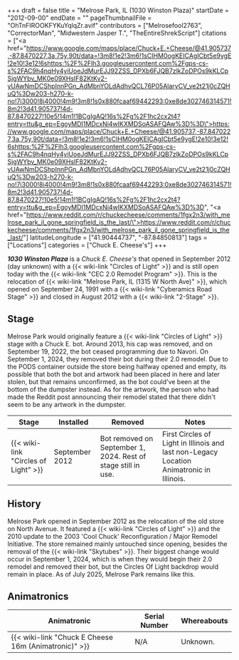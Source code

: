 +++
draft = false
title = "Melrose Park, IL (1030 Winston Plaza)"
startDate = "2012-09-00"
endDate = ""
pageThumbnailFile = "OhTnFIROOKFYKuYqlqZr.avif"
contributors = ["Melrosefool2763", "CorrectorMan", "Midwestern Jasper T.", "TheEntireShrekScript"]
citations = ["<a href=\"https://www.google.com/maps/place/Chuck+E.+Cheese/@41.905737,-87.8470227,3a,75y,90t/data=!3m8!1e2!3m6!1sCIHM0ogKEICAgICbt5e9ygE!2e10!3e12!6shttps:%2F%2Flh3.googleusercontent.com%2Fgps-cs-s%2FAC9h4nqHy4yiUoeJdMurEJJ92ZSS_DPXb6FJQB7zlkZoDPOs9kKLCpSjgWYbv_MK0e09XHsIF82KtKv2-yUAwNmDCShpInnPGn_AdMbnYOLdAdhvQCL76P05AlaryCV_ve2t21j0cZQHuQ%3Dw203-h270-k-no!7i3000!8i4000!4m9!3m8!1s0x880fcaaf69442293:0xe8de302746314571!8m2!3d41.905737!4d-87.8470227!10e5!14m1!1BCgIgAQ!16s%2Fg%2F1hc2cx2t4?entry=ttu&g_ep=EgoyMDI1MDcxNi4wIKXMDSoASAFQAw%3D%3D\">https://www.google.com/maps/place/Chuck+E.+Cheese/@41.905737,-87.8470227,3a,75y,90t/data=!3m8!1e2!3m6!1sCIHM0ogKEICAgICbt5e9ygE!2e10!3e12!6shttps:%2F%2Flh3.googleusercontent.com%2Fgps-cs-s%2FAC9h4nqHy4yiUoeJdMurEJJ92ZSS_DPXb6FJQB7zlkZoDPOs9kKLCpSjgWYbv_MK0e09XHsIF82KtKv2-yUAwNmDCShpInnPGn_AdMbnYOLdAdhvQCL76P05AlaryCV_ve2t21j0cZQHuQ%3Dw203-h270-k-no!7i3000!8i4000!4m9!3m8!1s0x880fcaaf69442293:0xe8de302746314571!8m2!3d41.905737!4d-87.8470227!10e5!14m1!1BCgIgAQ!16s%2Fg%2F1hc2cx2t4?entry=ttu&g_ep=EgoyMDI1MDcxNi4wIKXMDSoASAFQAw%3D%3D</a>", "<a href=\"https://www.reddit.com/r/chuckecheese/comments/1fgx2n3/with_melrose_park_il_gone_springfield_is_the_last/\">https://www.reddit.com/r/chuckecheese/comments/1fgx2n3/with_melrose_park_il_gone_springfield_is_the_last/</a>"]
latitudeLongitude = ["41.90444737", "-87.84850813"]
tags = ["Locations"]
categories = ["Chuck E. Cheese's"]
+++

***1030 Winston Plaza*** is a *Chuck E. Cheese's* that opened in September 2012 (day unknown) with a {{< wiki-link "Circles of Light" >}} and is still open today with the {{< wiki-link "CEC 2.0 Remodel Program" >}}. This is the relocation of {{< wiki-link "Melrose Park, IL (1315 W North Ave)" >}}, which opened on September 24, 1991 with a {{< wiki-link "Cyberamics Road Stage" >}} and closed in August 2012 with a {{< wiki-link "2-Stage" >}}.

## Stage

Melrose Park would originally feature a {{< wiki-link "Circles of Light" >}} stage with a Chuck E. bot. Around 2013, his cap was removed, and on September 19, 2022, the bot ceased programming due to Navori. On September 1, 2024, they removed their bot during their 2.0 remodel. Due to the PODS container outside the store being halfway opened and empty, its possible that both the bot and artwork had been placed in here and later stolen, but that remains unconfirmed, as the bot could've been at the bottom of the dumpster instead. As for the artwork, the person who had made the Reddit post announcing their remodel stated that there didn't seem to be any artwork in the dumpster.

| Stage                                      | Installed      | Removed                                                       | Notes                                                                                    |
|--------------------------------------------|----------------|---------------------------------------------------------------|------------------------------------------------------------------------------------------|
| {{< wiki-link "Circles of Light" >}} | September 2012 | Bot removed on September 1, 2024. Rest of stage still in use. | First Circles of Light in Illinois and last non-Legacy Location Animatronic in Illinois. |

## History

Melrose Park opened in September 2012 as the relocation of the old store on North Avenue. It featured a {{< wiki-link "Circles of Light" >}} and the 2010 update to the 2003 'Cool Chuck' Reconfiguration / Major Remodel Initiative. The store remained mainly untouched since opening, besides the removal of the {{< wiki-link "Skytubes" >}}. Their biggest change would occur in September 1, 2024, which is when they would begin their 2.0 remodel and removed their bot, but the Circles Of Light backdrop would remain in place. As of July 2025, Melrose Park remains like this.

## Animatronics

| Animatronic                                                | Serial Number | Whereabouts |
|------------------------------------------------------------|---------------|-------------|
| {{< wiki-link "Chuck E Cheese 16m (Animatronic)" >}} | N/A           | Unknown.    |